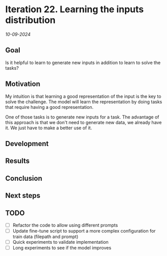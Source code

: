 # Iteration 22. Learning the inputs distribution

_10-09-2024_

## Goal

Is it helpful to learn to generate new inputs in addition to learn to solve the tasks?

## Motivation

My intuition is that learning a good representation of the input is the key to solve the challenge. The model will learn the representation by doing tasks that require having a good representation.

One of those tasks is to generate new inputs for a task. The advantage of this approach
is that we don't need to generate new data, we already have it. We just have to make a
better use of it.

## Development

## Results

## Conclusion

## Next steps

## TODO

- [ ] Refactor the code to allow using different prompts
- [ ] Update fine-tune script to support a more complex configuration for train data (filepath and prompt)
- [ ] Quick experiments to validate implementation
- [ ] Long experiments to see if the model improves
